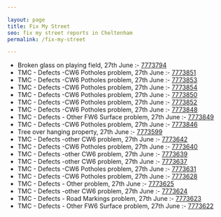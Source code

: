 ```yaml
---

layout: page
title: Fix My Street
seo: fix my street reports in Cheltenham
permalink: /fix-my-street

---
```


<!-- fix_marker starts -->

- Broken glass on playing field, 27th June :- [7773794](https://www.fixmystreet.com/report/7773794)
- TMC - Defects -CW6 Potholes  problem, 27th June :- [7773851](https://www.fixmystreet.com/report/7773851)
- TMC - Defects -CW6 Potholes  problem, 27th June :- [7773853](https://www.fixmystreet.com/report/7773853)
- TMC - Defects -CW6 Potholes  problem, 27th June :- [7773854](https://www.fixmystreet.com/report/7773854)
- TMC - Defects -CW6 Potholes  problem, 27th June :- [7773850](https://www.fixmystreet.com/report/7773850)
- TMC - Defects -CW6 Potholes  problem, 27th June :- [7773852](https://www.fixmystreet.com/report/7773852)
- TMC - Defects -CW6 Potholes  problem, 27th June :- [7773848](https://www.fixmystreet.com/report/7773848)
- TMC - Defects - Other FW6  Surface problem, 27th June :- [7773849](https://www.fixmystreet.com/report/7773849)
- TMC - Defects -CW6 Potholes  problem, 27th June :- [7773846](https://www.fixmystreet.com/report/7773846)
- Tree over hanging property, 27th June :- [7773599](https://www.fixmystreet.com/report/7773599)
- TMC - Defects -other CW6 problem, 27th June :- [7773642](https://www.fixmystreet.com/report/7773642)
- TMC - Defects -CW6 Potholes  problem, 27th June :- [7773640](https://www.fixmystreet.com/report/7773640)
- TMC - Defects -other CW6 problem, 27th June :- [7773639](https://www.fixmystreet.com/report/7773639)
- TMC - Defects -other CW6 problem, 27th June :- [7773637](https://www.fixmystreet.com/report/7773637)
- TMC - Defects -CW6 Potholes  problem, 27th June :- [7773631](https://www.fixmystreet.com/report/7773631)
- TMC - Defects -CW6 Potholes  problem, 27th June :- [7773628](https://www.fixmystreet.com/report/7773628)
- TMC - Defects - Other problem, 27th June :- [7773625](https://www.fixmystreet.com/report/7773625)
- TMC - Defects -other CW6 problem, 27th June :- [7773624](https://www.fixmystreet.com/report/7773624)
- TMC - Defects - Road Markings problem, 27th June :- [7773623](https://www.fixmystreet.com/report/7773623)
- TMC - Defects - Other FW6  Surface problem, 27th June :- [7773622](https://www.fixmystreet.com/report/7773622)

<!-- fix_marker ends -->